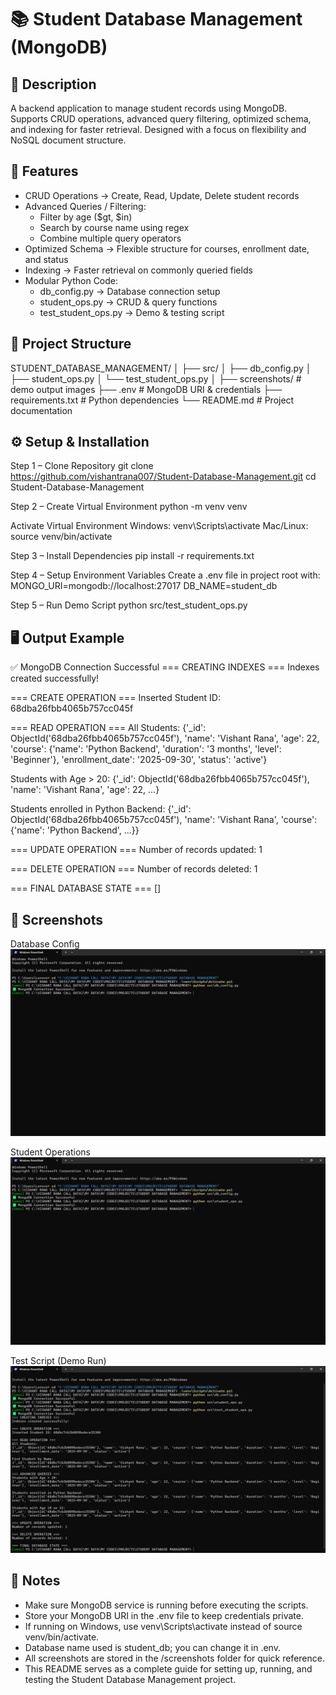 # 📚 Student Database Management (MongoDB)

## 📝 Description
 A backend application to manage student records using MongoDB.
 Supports CRUD operations, advanced query filtering, optimized schema, and indexing for faster retrieval.
 Designed with a focus on flexibility and NoSQL document structure.

## 🚀 Features
- CRUD Operations → Create, Read, Update, Delete student records
- Advanced Queries / Filtering:
     * Filter by age ($gt, $in)
     * Search by course name using regex
     * Combine multiple query operators
 - Optimized Schema → Flexible structure for courses, enrollment date, and status
 - Indexing → Faster retrieval on commonly queried fields
 - Modular Python Code:
     * db_config.py → Database connection setup
     * student_ops.py → CRUD & query functions
     * test_student_ops.py → Demo & testing script

## 📂 Project Structure
 STUDENT_DATABASE_MANAGEMENT/
 │
 ├── src/
 │   ├── db_config.py
 │   ├── student_ops.py
 │   └── test_student_ops.py
 │
 ├── screenshots/       # demo output images
 ├── .env               # MongoDB URI & credentials
 ├── requirements.txt   # Python dependencies
 └── README.md           # Project documentation

## ⚙️ Setup & Installation

 Step 1 – Clone Repository
git clone https://github.com/vishantrana007/Student-Database-Management.git
cd Student-Database-Management

 Step 2 – Create Virtual Environment
python -m venv venv

 Activate Virtual Environment
 Windows:
 venv\Scripts\activate 
 Mac/Linux:
 source venv/bin/activate

 Step 3 – Install Dependencies
pip install -r requirements.txt

 Step 4 – Setup Environment Variables
 Create a .env file in project root with:
 MONGO_URI=mongodb://localhost:27017
 DB_NAME=student_db

 Step 5 – Run Demo Script
python src/test_student_ops.py

## 🖥️ Output Example

 ✅ MongoDB Connection Successful
 === CREATING INDEXES ===
 Indexes created successfully!

 === CREATE OPERATION ===
 Inserted Student ID: 68dba26fbb4065b757cc045f

 === READ OPERATION ===
 All Students:
 {'_id': ObjectId('68dba26fbb4065b757cc045f'), 'name': 'Vishant Rana', 'age': 22,
  'course': {'name': 'Python Backend', 'duration': '3 months', 'level': 'Beginner'},
  'enrollment_date': '2025-09-30', 'status': 'active'}

 Students with Age > 20:
 {'_id': ObjectId('68dba26fbb4065b757cc045f'), 'name': 'Vishant Rana', 'age': 22, ...}

 Students enrolled in Python Backend:
 {'_id': ObjectId('68dba26fbb4065b757cc045f'), 'name': 'Vishant Rana',
  'course': {'name': 'Python Backend', ...}}

 === UPDATE OPERATION ===
 Number of records updated: 1

 === DELETE OPERATION ===
 Number of records deleted: 1

 === FINAL DATABASE STATE ===
 []

## 📸 Screenshots

 Database Config
 ![Database Config](screenshots/db_config.png)

 Student Operations
 ![Student Operations](screenshots/student_ops.png)

 Test Script (Demo Run)
 ![Test Script](screenshots/test_student_ops.png)

## 📝 Notes
 - Make sure MongoDB service is running before executing the scripts.
 - Store your MongoDB URI in the .env file to keep credentials private.
 - If running on Windows, use venv\Scripts\activate instead of source venv/bin/activate.
 - Database name used is student_db; you can change it in .env.
 - All screenshots are stored in the /screenshots folder for quick reference.
 - This README serves as a complete guide for setting up, running, and testing the Student Database Management project.
